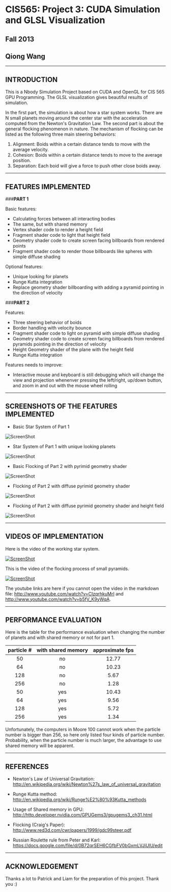 CIS565: Project 3: CUDA Simulation and GLSL Visualization
===
Fall 2013
---
Qiong Wang
---

-------------------------------------------------------------------------------
INTRODUCTION
-------------------------------------------------------------------------------
This is a Nbody Simulation Project based on CUDA and OpenGL for CIS 565 GPU Programming. The GLSL visualization gives beautiful results of simulation.

In the first part, the simulation is about how a star system works. There are N small planets moving around the center star with the acceleration computed from the Newton's Gravitation Law. 
The second part is about the general flocking phenomenon in nature. The mechanism of flocking can be listed as the following three main steering behaviors:

1. Alignment: Boids within a certain distance tends to move with the average velocity.
2. Cohesion: Boids within a certain distance tends to move to the average position.
3. Separation: Each boid will give a force to push other close boids away.

-------------------------------------------------------------------------------
FEATURES IMPLEMENTED
-------------------------------------------------------------------------------
###**PART 1**

Basic features:

* Calculating forces between all interacting bodies
* The same, but with shared memory
* Vertex shader code to render a height field
* Fragment shader code to light that height field
* Geometry shader code to create screen facing billboards from rendered points
* Fragment shader code to render those billboards like spheres with simple diffuse shading


Optional features:

* Unique looking for planets
* Runge Kutta integration
* Replace geometry shader billboarding with adding a pyramid pointing in the direction of velocity

###**PART 2**

Features:

* Three steering behavior of boids
* Border handling with velocity bounce
* Fragment shader code to light on pyramid with simple diffuse shading
* Geometry shader code to create screen facing billboards from rendered pyramids pointing in the direction of velocity
* Height Geometry shader of the plane with the height field
* Runge Kutta integration

Features needs to improve:
* Interactive mouse and keyboard is still debugging which will change the view and projection whenenver pressing the left/right, up/down button,
and zoom in and out with the mouse wheel rolling

-------------------------------------------------------------------------------
SCREENSHOTS OF THE FEATURES IMPLEMENTED
-------------------------------------------------------------------------------
* Basic Star System of Part 1

![ScreenShot](https://raw.github.com/GabriellaQiong/Project3-Simulation/master/p1_10170933.PNG)

* Star System of Part 1 with unique looking planets

![ScreenShot](https://raw.github.com/GabriellaQiong/Project3-Simulation/master/p1_10201235.PNG)

* Basic Flocking of Part 2 with pyrimid geometry shader

![ScreenShot](https://raw.github.com/GabriellaQiong/Project3-Simulation/master/p2_10201549.PNG)

* Flocking of Part 2 with diffuse pyrimid geometry shader

![ScreenShot](https://raw.github.com/GabriellaQiong/Project3-Simulation/master/p2_10201550.PNG)

* Flocking of Part 2 with diffuse pyrimid geometry shader and height field

![ScreenShot](https://raw.github.com/GabriellaQiong/Project3-Simulation/master/p2_10201551.PNG)



-------------------------------------------------------------------------------
VIDEOS OF IMPLEMENTATION
-------------------------------------------------------------------------------

Here is the video of the working star system.

[![ScreenShot](https://raw.github.com/GabriellaQiong/Project3-Simulation/master/VideoScreenShot1.PNG)](http://www.youtube.com/watch?v=CIzqrhkuMrI)


This is the video of the flocking process of small pyramids.

[![ScreenShot](https://raw.github.com/GabriellaQiong/Project3-Simulation/master/VideoScreenShot2.PNG)](http://www.youtube.com/watch?v=b5fV_K9yWqA)

The youtube links are here if you cannot open the video in the markdown file: http://www.youtube.com/watch?v=CIzqrhkuMrI and http://www.youtube.com/watch?v=b5fV_K9yWqA.


-------------------------------------------------------------------------------
PERFORMANCE EVALUATION
-------------------------------------------------------------------------------
Here is the table for the performance evaluation when changing the number of planets and with shared memory or not for part 1. 

| particle #|with shared memory |  approximate fps  |
|:---------:|:-----------------:|:-----------------:|
|    50     |         no        |       12.77       |
|    64     |         no        |       10.23       |
|   128     |         no        |       5.67        |
|   256     |         no        |       1.28        |
|    50     |        yes        |       10.43       |
|    64     |        yes        |       9.56        |
|   128     |        yes        |       5.72        |
|   256     |        yes        |       1.34        |

Unfortunately, the computers in Moore 100 cannot work when the particle number is bigger than 256, so here only listed four kinds of particle number. Probability, when the particle number is much larger,
the advantage to use shared memory will be apparent. 

-------------------------------------------------------------------------------
REFERENCES
-------------------------------------------------------------------------------
* Newton's Law of Universal Gravitation: http://en.wikipedia.org/wiki/Newton%27s_law_of_universal_gravitation

* Runge Kutta method: http://en.wikipedia.org/wiki/Runge%E2%80%93Kutta_methods
 
* Usage of Shared memory in GPU: http://http.developer.nvidia.com/GPUGems3/gpugems3_ch31.html

* Flocking (Craig's Paper): http://www.red3d.com/cwr/papers/1999/gdc99steer.pdf

* Russian Roulette rule from Peter and Karl: https://docs.google.com/file/d/0B72qrSEH6CGfbFV0bGxmLVJiUlU/edit

-------------------------------------------------------------------------------
ACKNOWLEDGEMENT
-------------------------------------------------------------------------------
Thanks a lot to Patrick and Liam for the preparation of this project. Thank you :)
